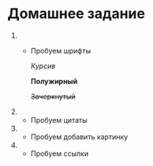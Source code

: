 # Домашнее задание #


1. * Пробуем шрифты 

     *Курсив*

     **Полужирный**

      ~~Зачеркнутый~~

   
2. * Пробуем цитаты


3. * Пробуем добавить картинку


4. * Пробуем ссылки

